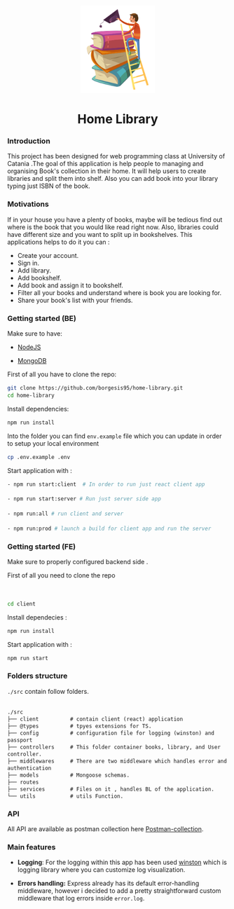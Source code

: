 <p align="center">
<img src="./doc/shared-books.png"  width="170" height="200" >
</p>

<h1 align="center"> Home Library  </h1>

### Introduction

<p>
This project has been designed for web programming class at University of Catania .The  goal of this application is help people to managing and organising Book's collection in their home. It will help users to create libraries and split them into shelf. Also you can add book into your library typing just ISBN of the book.
</p>

### Motivations

If in your house you have a plenty of books, maybe will be tedious find out where is the book that you would like read right now. Also, libraries could have different size and you want to split up in bookshelves. This applications helps to do it you can :

- Create your account.
- Sign in.
- Add library.
- Add bookshelf.
- Add book and assign it to bookshelf.
- Filter all your books and understand where is book you are looking for.
- Share your book's list with your friends.

### Getting started (BE)

Make sure to have:

- [NodeJS](https://nodejs.dev/)

- [MongoDB](https://www.mongodb.com/)

First of all you have to clone the repo:

```sh
git clone https://github.com/borgesis95/home-library.git
cd home-library
```

Install dependencies:

```sh
npm run install
```

Into the folder you can find `env.example` file which you can update in order to setup your local environment

```sh
cp .env.example .env
```

Start application with :

```sh
- npm run start:client  # In order to run just react client app

- npm run start:server # Run just server side app

- npm run:all # run client and server

- npm run:prod # launch a build for client app and run the server
```

### Getting started (FE)

Make sure to properly configured backend side .

First of all you need to clone the repo

```sh


cd client
```

Install dependecies :

```sh
npm run install
```

Start application with :

```sh
npm run start
```

### Folders structure

`./src` contain follow folders.

```

./src
├── client          # contain client (react) application
├── @types          # tpyes extensions for TS.
├── config          # configuration file for logging (winston) and passport
├── controllers     # This folder container books, library, and User controller.
├── middlewares     # There are two middleware which handles error and authentication
├── models          # Mongoose schemas.
├── routes
├── services        # Files on it , handles BL of the application.
└── utils           # utils Function.

```

### API

All API are available as postman collection here [Postman-collection](https://github.com/borgesis95/home-library-backend/blob/main/doc/Home-Library.postman_collection.json).

### Main features

- **Logging**: For the logging within this app has been used [winston](https://github.com/winstonjs/winston) which is logging library where you can customize log visualization.

- **Errors handling:** Express already has its default error-handling middleware, however i decided to add a pretty straightforward custom middleware that log errors inside `error.log`.
